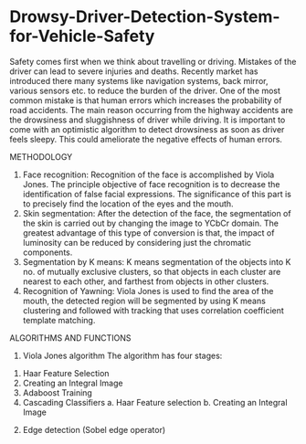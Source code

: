 # Drowsy-Driver-Detection-System-for-Vehicle-Safety

Safety comes first when we think about travelling or driving. Mistakes of the
driver can lead to severe injuries and deaths. Recently market has introduced
there many systems like navigation systems, back mirror, various sensors etc. to
reduce the burden of the driver. One of the most common mistake is that human
errors which increases the probability of road accidents. The main reason
occurring from the highway accidents are the drowsiness and sluggishness of
driver while driving. It is important to come with an optimistic algorithm to
detect drowsiness as soon as driver feels sleepy. This could ameliorate the
negative effects of human errors.

METHODOLOGY
1) Face recognition:
Recognition of the face is accomplished by Viola Jones. The principle objective
of face recognition is to decrease the identification of false facial expressions.
The significance of this part is to precisely find the location of the eyes and the
mouth.
2) Skin segmentation:
After the detection of the face, the segmentation of the skin is carried out by
changing the image to YCbCr domain. The greatest advantage of this type of
conversion is that, the impact of luminosity can be reduced by considering just
the chromatic components.
3) Segmentation by K means:
K means segmentation of the objects into K no. of mutually exclusive clusters,
so that objects in each cluster are nearest to each other, and farthest from objects
in other clusters.
4) Recognition of Yawning:
Viola Jones is used to find the area of the mouth, the detected region will be
segmented by using K means clustering and followed with tracking that uses
correlation coefficient template matching.

ALGORITHMS AND FUNCTIONS
1) Viola Jones algorithm
The algorithm has four stages:
1. Haar Feature Selection
2. Creating an Integral Image
3. Adaboost Training
4. Cascading Classifiers
a. Haar Feature selection
b. Creating an Integral Image
2) Edge detection (Sobel edge operator)

